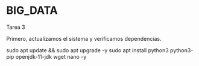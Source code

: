 # BIG_DATA


Tarea 3

Primero, actualizamos el sistema y verificamos dependencias.


  sudo apt update && sudo apt upgrade -y
  sudo apt install python3 python3-pip openjdk-11-jdk wget nano -y

